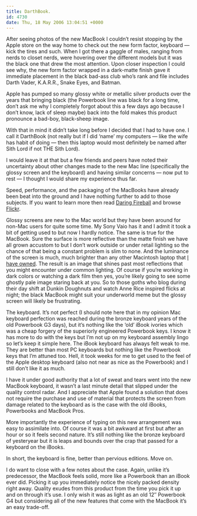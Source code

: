 ```yaml
---
title: DarthBook.
id: 4730
date: Thu, 18 May 2006 13:04:51 +0000
---
```


After seeing photos of the new MacBook I couldn’t resist stopping by the Apple store on the way home to check out the new form factor, keyboard — kick the tires and such. When I got there a gaggle of males, ranging from nerds to closet nerds, were hovering over the different models but it was the black one that drew the most attention. Upon closer inspection I could see why, the new form factor wrapped in a dark-matte finish gave it immediate placement in the black bad-ass club who’s rank and file includes Darth Vader, <span class="caps">K.A.R.R.</span>, Snake Eyes, and Batman.  

Apple has pumped so many glossy white or metallic silver products over the years that bringing black (the Powerbook line was black for a long time, don’t ask me why I completely forgot about this a few days ago because I don’t know, lack of sleep maybe) back into the fold makes this product pronounce a bad-boy, black-sheep image.  

With that in mind it didn’t take long before I decided that I had to have one. I call it DarthBook (not really but if I did ‘name’ my computers — like the wife has habit of doing — then this laptop would most definitely be named after Sith Lord if not <span class="caps">THE</span> Sith Lord).  

I would leave it at that but a few friends and peers have noted their uncertainty about other changes made to the new Mac line (specifically the glossy screen and the keyboard) and having similar concerns — now put to rest — I thought I would share my experience thus far.  

Speed, performance, and the packaging of the MacBooks have already been beat into the ground and I have nothing further to add to those subjects. If you want to learn more then read [Daring Fireball](http://www.daringfireball.net) and browse [Flickr](http://www.flickr.com/search/?q=Black+Macbook&m=text).  

Glossy screens are new to the Mac world but they have been around for non-Mac users for quite some time. My Sony Vaio has it and I admit it took a bit of getting used to but now I hardly notice. The same is true for the MacBook. Sure the surface is more reflective than the matte finish we have all grown accustom to but I don’t work outside or under retail lighting so the chance of that being a constant problem is slim to none. And the luminance of the screen is much, much brighter than any other Macintosh laptop that [I have owned](https://www.airbagindustries.com/archives/008875.php). The result is an image that shines past most reflections that you might encounter under common lighting. Of course if you’re working in dark colors or watching a dark film then yes, you’re likely going to see some ghostly pale image staring back at you. So to those goths who blog during their day shift at Dunkin Doughnuts and watch Anne Rice inspired flicks at night; the black MacBook might suit your underworld meme but the glossy screen will likely be frustrating.  

The keyboard. It’s not perfect (I should note here that in my opinion Mac keyboard perfection was reached during the bronze keyboard years of the old Powerbook <span class="caps">G3</span> days), but it’s nothing like the ‘old’ iBook ivories which was a cheap forgery of the superiorly engineered Powerbook keys. I know it has more to do with the keys but I’m not up on my keyboard assembly lingo so let’s keep it simple here. The iBook keyboard has always felt weak to me. They are better than most <span class="caps">PC</span> keyboards but nothing like the Powerbook keys that I’m attuned too. Hell, it took weeks for me to get used to the feel of the Apple desktop keyboard (also not near as nice as the Powerbook) and I still don’t like it as much.  

I have it under good authority that a lot of sweat and tears went into the new MacBook keyboard, it wasn’t a last minute detail that slipped under the quality control radar. And I appreciate that Apple found a solution that does not require the purchase and use of material that protects the screen from damage related to the keyboard as is the case with the old iBooks, Powerbooks and MacBook Pros.  

More importantly the experience of typing on this new arrangement was easy to assimilate into. Of course it was a bit awkward at first but after an hour or so it feels second nature. It’s still nothing like the bronze keyboard of yesteryear but it is leaps and bounds over the crap that passed for a keyboard on the iBooks.  

In short, the keyboard is fine, better than pervious editions. Move on.  

I do want to close with a few notes about the case. Again, unlike it’s predecessor, the MacBook feels solid, more like a Powerbook than an iBook ever did. Picking it up you immediately notice the nicely packed density right away. Quality exudes from this product from the time you pick it up and on through it’s use. I only wish it was as light as an old 12″ Powerbook <span class="caps">G4</span> but considering all of the new features that come with the MacBook it’s an easy trade-off.





